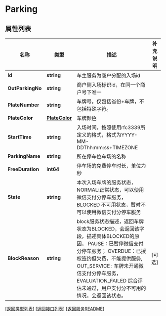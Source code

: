 # Parking

## 属性列表

名称 | 类型 | 描述 | 补充说明
------------ | ------------- | ------------- | -------------
**Id** | **string** | 车主服务为商户分配的入场id | 
**OutParkingNo** | **string** | 商户侧入场标识id，在同一个商户号下唯一 | 
**PlateNumber** | **string** | 车牌号，仅包括省份+车牌，不包括特殊字符。 | 
**PlateColor** | [**PlateColor**](PlateColor.md) | 车牌颜色 | 
**StartTime** | **string** | 入场时间，按照使用rfc3339所定义的格式，格式为YYYY-MM-DDThh:mm:ss+TIMEZONE | 
**ParkingName** | **string** | 所在停车位车场的名称 | 
**FreeDuration** | **int64** | 停车场的免费停车时长，单位为秒 | 
**State** | **string** | 本次入场车牌的服务状态， NORMAL:正常状态，可以使用微信支付分停车服务， BLOCKED 不可用状态，暂时不可以使用微信支付分停车服务 | 
**BlockReason** | **string** | block服务状态描述，返回车牌状态为BLOCKED，会返回该字段，描述具体BLOCKED的原因， PAUSE：已暂停微信支付分停车服务； OVERDUE：已授权签约但欠费，不能提供服务, OUT_SERVICE : 车牌未开通微信支付分停车服务， EVALUATION_FAILED 综合评估未通过，用户支付分不可用的情况，会返回该状态。 | [可选] 

[\[返回类型列表\]](README.md#类型列表)
[\[返回接口列表\]](README.md#接口列表)
[\[返回服务README\]](README.md)


